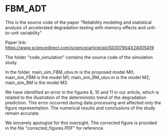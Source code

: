 # FBM_ADT
This is the source code of the paper "Reliability modeling and statistical analysis of accelerated degradation testing with memory effects and unit-to-unit variability"

Paper link: https://www.sciencedirect.com/science/article/pii/S0307904X24005419

The folder "code_simulation" contains the source code of the simulation study.

In the folder, main_sim_FBM_utuv.m is the proposed model M0; main_sim_FBM is the model M1; main_sim_BM_utuv.m is the model M2; main_sim_BM is the model M3.

We have identified an error in the figures 8, 10 and 11 in our article, which is related to the illustration of the deterministic trend of the degradation prediction. This error occurred during data processing and affected only the figure representation. The numerical results and conclusions of the study remain accurate.

We sincerely apologize for this oversight. The corrected figure is provided in the file "corrected_figures.PDF" for reference.

